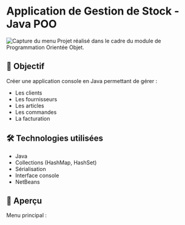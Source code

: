 # Application de Gestion de Stock - Java POO
![Capture du menu](images/poo-menu.png)
Projet réalisé dans le cadre du module de Programmation Orientée Objet.

## 🎯 Objectif
Créer une application console en Java permettant de gérer :
- Les clients
- Les fournisseurs
- Les articles
- Les commandes
- La facturation

## 🛠️ Technologies utilisées
- Java
- Collections (HashMap, HashSet)
- Sérialisation
- Interface console
- NetBeans

## 📸 Aperçu
Menu principal :
